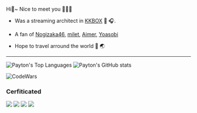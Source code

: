 Hi👋~ Nice to meet you 🙋🏼‍♂️

- Was a streaming architect in [KKBOX](https://kkcompany.com) 📡 🎧.

- A fan of [Nogizaka46](https://www.nogizaka46.com/), [milet](https://www.milet.jp/), [Aimer](https://www.aimer-web.jp/), [Yoasobi](https://music.youtube.com/channel/UCI6B8NkZKqlFWoiC_xE-hzA)

- Hope to travel arround the world 🛫 🌏

---

![Payton's Top Languages](https://github-readme-stats.vercel.app/api/top-langs?username=payt0nc&show_icons=true&theme=chartreuse-dark) ![Payton's GitHub stats](https://github-readme-stats.vercel.app/api?username=payt0nc&show_icons=true&theme=chartreuse-dark)

![CodeWars](https://www.codewars.com/users/payt0nc/badges/large)

### Cerfiticated 
[![](https://images.credly.com/size/110x110/images/b9feab85-1a43-4f6c-99a5-631b88d5461b/image.png)](https://www.credly.com/badges/a0a808ec-6d95-4eb5-9592-17b1d06d4a76/public_url) [![](https://images.credly.com/size/110x110/images/0e284c3f-5164-4b21-8660-0d84737941bc/image.png)](https://www.credly.com/badges/e46a81a5-93fe-42bc-84a9-64c8dfc1fb6b/public_url) [![](https://images.credly.com/size/110x110/images/2d84e428-9078-49b6-a804-13c15383d0de/image.png)](https://www.credly.com/badges/ae904399-0e01-4813-9401-a672ecbbe7c2/public_url) [![](https://images.credly.com/size/110x110/images/99289602-861e-4929-8277-773e63a2fa6f/image.png)](https://www.credly.com/badges/258775ec-e6aa-4b45-b9a6-35f769fa3ca1/public_url)


